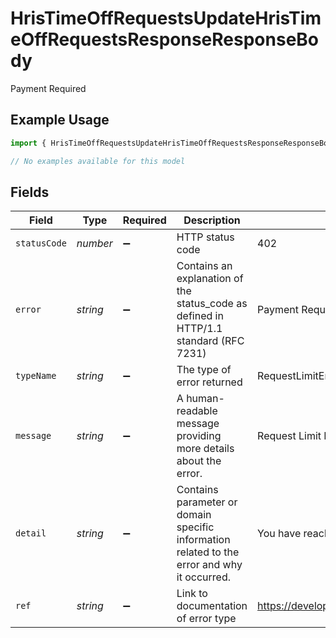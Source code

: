 # HrisTimeOffRequestsUpdateHrisTimeOffRequestsResponseResponseBody

Payment Required

## Example Usage

```typescript
import { HrisTimeOffRequestsUpdateHrisTimeOffRequestsResponseResponseBody } from "apideck/models/errors";

// No examples available for this model
```

## Fields

| Field                                                                                       | Type                                                                                        | Required                                                                                    | Description                                                                                 | Example                                                                                     |
| ------------------------------------------------------------------------------------------- | ------------------------------------------------------------------------------------------- | ------------------------------------------------------------------------------------------- | ------------------------------------------------------------------------------------------- | ------------------------------------------------------------------------------------------- |
| `statusCode`                                                                                | *number*                                                                                    | :heavy_minus_sign:                                                                          | HTTP status code                                                                            | 402                                                                                         |
| `error`                                                                                     | *string*                                                                                    | :heavy_minus_sign:                                                                          | Contains an explanation of the status_code as defined in HTTP/1.1 standard (RFC 7231)       | Payment Required                                                                            |
| `typeName`                                                                                  | *string*                                                                                    | :heavy_minus_sign:                                                                          | The type of error returned                                                                  | RequestLimitError                                                                           |
| `message`                                                                                   | *string*                                                                                    | :heavy_minus_sign:                                                                          | A human-readable message providing more details about the error.                            | Request Limit Reached                                                                       |
| `detail`                                                                                    | *string*                                                                                    | :heavy_minus_sign:                                                                          | Contains parameter or domain specific information related to the error and why it occurred. | You have reached your limit of 2000                                                         |
| `ref`                                                                                       | *string*                                                                                    | :heavy_minus_sign:                                                                          | Link to documentation of error type                                                         | https://developers.apideck.com/errors#requestlimiterror                                     |